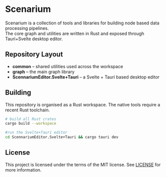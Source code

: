 # Scenarium

Scenarium is a collection of tools and libraries for building node based data processing pipelines.  
The core graph and utilities are written in Rust and exposed through Tauri+Svelte desktop editor.

## Repository Layout

- **common** – shared utilities used across the workspace
- **graph** – the main graph library
- **ScennariumEditor.Svelte+Tauri** – a Svelte + Tauri based desktop editor

## Building

This repository is organised as a Rust workspace.  The native tools require a recent Rust toolchain.

```bash
# build all Rust crates
cargo build --workspace
```

```bash
#run the Svelte+Tauri editor
cd ScennariumEditor.Svelte+Tauri && cargo tauri dev
```

## License

This project is licensed under the terms of the MIT license.
See [LICENSE](LICENSE) for more information.
